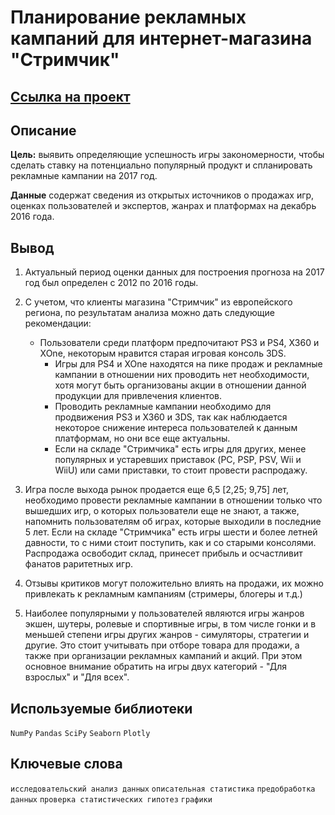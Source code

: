 # Планирование рекламных кампаний для интернет-магазина "Стримчик"

## [Ссылка на проект](https://nbviewer.org/github/KSingular/yp_da_projects/blob/26738f4be4b73b9fd4ee0e826dee026475deceb0/set_04_games/set_04_games.ipynb)

## Описание

**Цель:** выявить определяющие успешность игры закономерности, чтобы сделать ставку на потенциально популярный продукт и спланировать рекламные кампании на 2017 год.

**Данные** содержат сведения из открытых источников о продажах игр, оценках пользователей и экспертов, жанрах и платформах на декабрь 2016 года. 

## Вывод
1. Актуальный период оценки данных для построения прогноза на 2017 год был определен с 2012 по 2016 годы. 
2. С учетом, что клиенты магазина "Стримчик" из европейского региона, по результатам анализа можно дать следующие рекомендации:
    - Пользователи среди платформ предпочитают PS3 и PS4, X360 и XOne, некоторым нравится старая игровая консоль 3DS.
        - Игры для PS4 и XOne находятся на пике продаж и рекламные кампании в отношении них проводить нет необходимости, хотя могут быть организованы акции в отношении данной продукции для привлечения клиентов.
        - Проводить рекламные кампании необходимо для продвижения PS3 и X360 и 3DS, так как наблюдается некоторое снижение интереса пользователей к данным платформам, но они все еще актуальны.
        - Если на складе "Стримчика" есть игры для других, менее популярных и устаревших приставок (PC, PSP, PSV, Wii и WiiU) или сами приставки, то стоит провести распродажу.
3. Игра после выхода рынок продается еще 6,5 [2,25; 9,75] лет, необходимо провести рекламные кампании в отношении только что вышедших игр, о которых пользователи еще не знают, а также, напомнить пользователям об играх, которые выходили в последние 5 лет. Если на складе "Стримчика" есть игры шести и более летней давности, то с ними стоит поступить, как и со старыми консолями. Распродажа освободит склад, принесет прибыль и осчастливит фанатов раритетных игр.

4. Отзывы критиков могут положительно влиять на продажи, их можно привлекать к рекламным кампаниям (стримеры, блогеры и т.д.)

5. Наиболее популярными у пользователей являются игры жанров экшен, шутеры, ролевые и спортивные игры, в том числе гонки и в меньшей степени игры других жанров - симуляторы, стратегии и другие. Это стоит учитывать при отборе товара для продажи, а также при организации рекламных кампаний и акций. При этом основное внимание обратить на игры двух категорий - "Для взрослых" и "Для всех".

## Используемые библиотеки
`NumPy` `Pandas` `SciPy` `Seaborn` `Plotly` 

## Ключевые слова
`исследовательский анализ данных` `описательная статистика` `предобработка данных` `проверка статистических гипотез` `графики`

